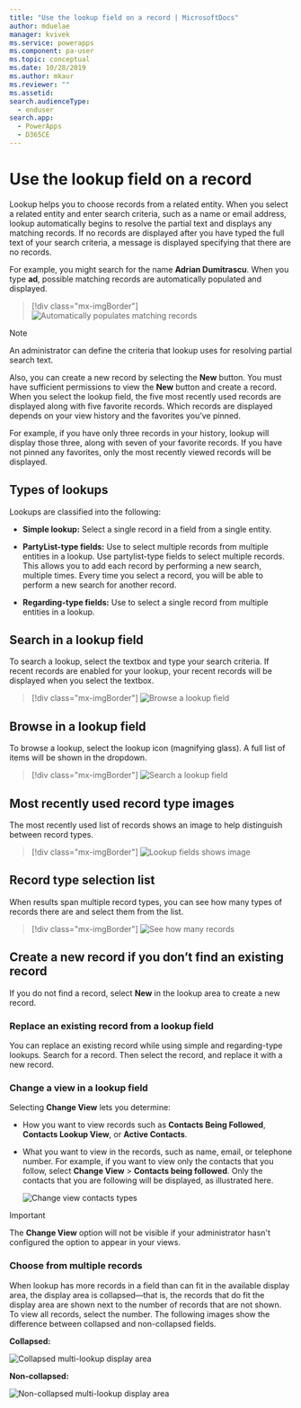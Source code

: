 ```yaml
---
title: "Use the lookup field on a record | MicrosoftDocs"
author: mduelae
manager: kvivek
ms.service: powerapps
ms.component: pa-user
ms.topic: conceptual
ms.date: 10/28/2019
ms.author: mkaur
ms.reviewer: ""
ms.assetid: 
search.audienceType: 
  - enduser
search.app: 
  - PowerApps
  - D365CE
---
```

#  Use the lookup field on a record

Lookup helps you to choose records from a related entity. When you select a related entity and enter search criteria, such as a name or email address, lookup automatically begins to resolve the partial text and displays any matching records. If no records are displayed after you have typed the full text of your search criteria, a message is displayed specifying that there are no records.

For example, you might search for the name **Adrian Dumitrascu**. When you type **ad**, possible matching records are automatically populated and displayed.

  > [!div class="mx-imgBorder"]
  > ![Automatically populates matching records](media/automatically-populate-matching-records.png "Automatically populates matching records")
  
>[!NOTE] 
>An administrator can define the criteria that lookup uses for resolving partial search text.

Also, you can create a new record by selecting the **New** button. You must have sufficient permissions to view the **New** button and create a record. When you select the lookup field, the five most recently used records are displayed along with five favorite records. Which records are displayed depends on your view history and the favorites you’ve pinned. 

For example, if you have only three records in your history, lookup will display those three,
along with seven of your favorite records. If you have not pinned any favorites, only the most recently viewed records will be displayed.

## Types of lookups

Lookups are classified into the following: 

- **Simple lookup:** Select a single record in a field from a single entity. 

- **PartyList-type fields:** Use to select multiple records from multiple entities in a lookup. Use partylist-type fields to select multiple records. This allows you to add each record by performing a new search, multiple times. Every time you select a record, you will be able to perform a new search for another record.
  
- **Regarding-type fields:** Use to select a single record from multiple entities in a lookup. 

## Search in a lookup field 
To search a lookup, select the textbox and type your search criteria. If recent records are enabled for your lookup, your recent records will be displayed when you select the textbox.

  > [!div class="mx-imgBorder"]
  > ![Browse a lookup field](media/MRU.png "Browse a lookup field")  

## Browse in a lookup field
To browse a lookup, select the lookup icon (magnifying glass). A full list of items will be shown in the dropdown.

  > [!div class="mx-imgBorder"]
  > ![Search a lookup field](media/MRU_1.png "Search a lookup field")  
 
## Most recently used record type images
The most recently used list of records shows an image to help distinguish between record types.

  > [!div class="mx-imgBorder"]
  > ![Lookup fields shows image](media/Lookup_03-MRU_Entity_Images_56[1].png "Lookup fields shows image")  
  
## Record type selection list  
When results span multiple record types, you can see how many types of records there are and select them from the list.

  > [!div class="mx-imgBorder"]
  > ![See how many records](media/Lookup_04-MultipleEntityTypes[1].gif "See how many records")  
  
## Create a new record if you don’t find an existing record

If you do not find a record, select **New** in the lookup area to create a new record.


### Replace an existing record from a lookup field

You can replace an existing record while using simple and regarding-type lookups. Search for a record. Then select the record, and replace it with a new record.

### Change a view in a lookup field 

Selecting **Change View** lets you determine:
 - How you want to view records such as **Contacts Being Followed**, **Contacts Lookup View**, or **Active Contacts**.
 - What you want to view in the records, such as name, email, or telephone number. For example, if you want to view only the contacts that you follow, select
    **Change View** \> **Contacts being followed**. Only the contacts that you are following will be displayed, as illustrated here. 

    ![Change view contacts types](media/change-view.png "Change view contacts types")

>[!IMPORTANT] 
>The **Change View** option will not be visible if your administrator hasn't configured the option to appear in your views.

### Choose from multiple records

When lookup has more records in a field than can fit in the available display area, the display area is collapsed—that is, the records that do fit the display area are shown next to the number of records that are not shown. To view all records, select the number. The following images show the difference between collapsed and non-collapsed fields.

**Collapsed:**

![Collapsed multi-lookup display area](media/collapsed-multi-lookup-display-area.png "Collapsed multi-lookup display area")


**Non-collapsed:**

![Non-collapsed multi-lookup display area](media/non-collapsed-multi-lookup-display-area.png "Non-collapsed multi-lookup display area")
